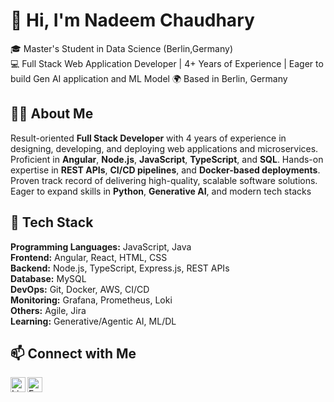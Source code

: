 # 👋 Hi, I'm Nadeem Chaudhary

🎓 Master's Student in Data Science (Berlin,Germany)  
💻 Full Stack Web Application Developer | 4+ Years of Experience | Eager to build Gen AI application and ML Model
🌍 Based in Berlin, Germany  

## 👨‍💻 About Me

Result-oriented **Full Stack Developer** with 4 years of experience in designing, developing, and deploying web applications and microservices. Proficient in **Angular**, **Node.js**, **JavaScript**, **TypeScript**, and **SQL**. Hands-on expertise in **REST APIs**, **CI/CD pipelines**, and **Docker-based deployments**. Proven track record of delivering high-quality, scalable software solutions. Eager to expand skills in **Python**, **Generative AI**, and modern tech stacks


## 🚀 Tech Stack
**Programming Languages:** JavaScript, Java    
**Frontend:** Angular, React, HTML, CSS    
**Backend:** Node.js, TypeScript, Express.js, REST APIs    
**Database:** MySQL    
**DevOps:** Git, Docker, AWS, CI/CD    
**Monitoring:** Grafana, Prometheus, Loki    
**Others:** Agile, Jira    
**Learning:** Generative/Agentic AI, ML/DL    


## 📫 Connect with Me

<a href="https://www.linkedin.com/in/nadeem-software-engineer/" target="_blank">
  <img align="left" alt="LinkedIn" width="24px" src="https://cdn.jsdelivr.net/gh/devicons/devicon/icons/linkedin/linkedin-original.svg" />
</a>

<a href="mailto:25nadeemchaudhary.dev@gmail.com" target="_blank">
  <img align="left" alt="Email" width="24px" src="https://cdn-icons-png.flaticon.com/512/732/732200.png" />
</a>

<br>
